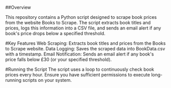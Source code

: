 ##Overview

This repository contains a Python script designed to scrape book prices from the website Books to Scrape. The script extracts book titles and prices, logs this information into a CSV file, and sends an email alert if any book's price drops below a specified threshold.

#Key Features
Web Scraping: Extracts book titles and prices from the Books to Scrape website.
Data Logging: Saves the scraped data into BookData.csv with a timestamp.
Email Notification: Sends an email alert if any book's price falls below £30 (or your specified threshold).

#Running the Script
The script uses a loop to continuously check book prices every hour. Ensure you have sufficient permissions to execute long-running scripts on your system.
